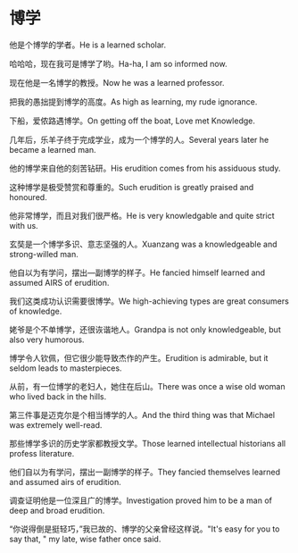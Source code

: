 # 博学

<p><span class="chinese">他是个博学的学者。</span><span class="english">He is a learned scholar.</span></p>

<p><span class="chinese">哈哈哈，现在我可是博学了哟。</span><span class="english">Ha-ha, I am so informed now.</span></p>

<p><span class="chinese">现在他是一名博学的教授。</span><span class="english">Now he was a learned professor.</span></p>

<p><span class="chinese">把我的愚拙提到博学的高度。</span><span class="english">As high as learning, my rude ignorance.</span></p>

<p><span class="chinese">下船，爱侬路遇博学。</span><span class="english">On getting off the boat, Love met Knowledge.</span></p>

<p><span class="chinese">几年后，乐羊子终于完成学业，成为一个博学的人。</span><span class="english">Several years later he became a learned man.</span></p>

<p><span class="chinese">他的博学来自他的刻苦钻研。</span><span class="english">His erudition comes from his assiduous study.</span></p>

<p><span class="chinese">这种博学是极受赞赏和尊重的。</span><span class="english">Such erudition is greatly praised and honoured.</span></p>

<p><span class="chinese">他非常博学，而且对我们很严格。</span><span class="english">He is very knowledgable and quite strict with us.</span></p>

<p><span class="chinese">玄奘是一个博学多识、意志坚强的人。</span><span class="english">Xuanzang was a knowledgeable and strong-willed man.</span></p>

<p><span class="chinese">他自以为有学问，摆出—副博学的样子。</span><span class="english">He fancied himself learned and assumed AIRS of erudition.</span></p>

<p><span class="chinese">我们这类成功认识需要很博学。</span><span class="english">We high-achieving types are great consumers of knowledge.</span></p>

<p><span class="chinese">姥爷是个不单博学，还很诙谐地人。</span><span class="english">Grandpa is not only knowledgeable, but also very humorous.</span></p>

<p><span class="chinese">博学令人钦佩，但它很少能导致杰作的产生。</span><span class="english">Erudition is admirable, but it seldom leads to masterpieces.</span></p>

<p><span class="chinese">从前，有一位博学的老妇人，她住在后山。</span><span class="english">There was once a wise old woman who lived back in the hills.</span></p>

<p><span class="chinese">第三件事是迈克尔是个相当博学的人。</span><span class="english">And the third thing was that Michael was extremely well-read.</span></p>

<p><span class="chinese">那些博学多识的历史学家都教授文学。</span><span class="english">Those learned intellectual historians all profess literature.</span></p>

<p><span class="chinese">他们自以为有学问，摆出一副博学的样子。</span><span class="english">They fancied themselves learned and assumed airs of erudition.</span></p>

<p><span class="chinese">调查证明他是一位深且广的博学。</span><span class="english">Investigation proved him to be a man of deep and broad erudition.</span></p>

<p><span class="chinese">“你说得倒是挺轻巧，”我已故的、博学的父亲曾经这样说。</span><span class="english">"It's easy for you to say that, " my late, wise father once said.</span></p>

